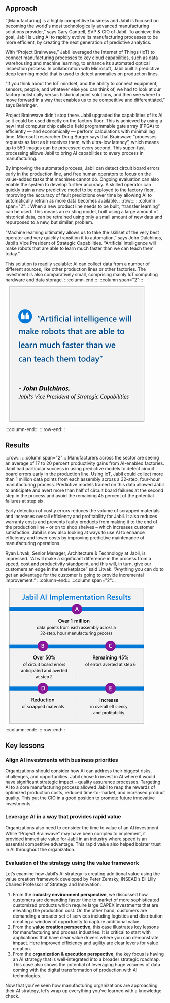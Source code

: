 ## Approach

“[Manufacturing] is a highly competitive business and Jabil is focused on becoming the world's most technologically advanced manufacturing solutions provider,” says Gary Cantrell, SVP & CIO of Jabil. To achieve this goal, Jabil is using AI to rapidly evolve its manufacturing processes to be more efficient, by creating the next generation of predictive analytics.

With “Project Brainwave,” Jabil leveraged the Internet of Things (IoT) to connect manufacturing processes to key cloud capabilities, such as data warehousing and machine learning, to enhance its automated optical inspection process. In collaboration with Microsoft, Jabil built a predictive deep learning model that is used to detect anomalies on production lines.

“If you think about the IoT mindset, and the ability to connect equipment, sensors, people, and whatever else you can think of, we had to look at our factory holistically versus historical point solutions, and then see where to move forward in a way that enables us to be competitive and differentiated,” says Behringer.

Project Brainwave didn’t stop there. Jabil upgraded the capabilities of its AI so it could be used directly on the factory floor. This is achieved by using a new Intel computer chip called a field programmable gate array (FPGA) to efficiently — and economically — perform calculations with minimal lag time. Microsoft researcher Doug Burger says that Brainwave “processes requests as fast as it receives them, with ultra-low latency”, which means up to 550 images can be processed every second. This super-fast processing allows Jabil to bring AI capabilities to every process in manufacturing.

By improving the automated process, Jabil can detect circuit board errors early in the production line, and free human operators to focus on the value-added tasks that machines cannot do. Ongoing evaluation can also enable the system to develop further accuracy. A skilled operator can quickly train a new predictive model to be deployed to the factory floor, improving the accuracy of fault predictions over time by allowing AI to automatically retrain as more data becomes available.
:::row:::
:::column span="2":::
When a new product line needs to be built, “transfer learning” can be used. This means an existing model, built using a large amount of historical data, can be retrained using only a small amount of new data and repurposed to a new, but similar, problem.

“Machine learning ultimately allows us to take the skillset of the very best operator and very quickly transition it to automation,” says John Dulchinos, Jabil’s Vice President of Strategic Capabilities. “Artificial intelligence will make robots that are able to learn much faster than we can teach them today.”

This solution is readily scalable: AI can collect data from a number of different sources, like other production lines or other factories. The investment is also comparatively small, comprising mainly IoT computing hardware and data storage.
:::column-end:::
:::column span="2":::
![“Artificial intelligence will make robots that are able to learn much faster than we can teach them today” - John Dulchinos, Jabil’s Vice President of Strategic Capabilities](../media/1.5.4.B.Jabil-case-study-resolution.jpg)
:::column-end:::
:::row-end:::

## Results

:::row:::
:::column span="2":::
Manufacturers across the sector are seeing an average of 17 to 20 percent productivity gains from AI-enabled factories. Jabil had particular success in using predictive models to detect circuit board errors early in the production line. Using IoT, Jabil could collect more than 1 million data points from each assembly across a 32-step, four-hour manufacturing process. Predictive models trained on this data allowed Jabil to anticipate and avert more than half of circuit board failures at the second step in the process and avoid the remaining 45 percent of the potential failures at step six.

Early detection of costly errors reduces the volume of scrapped materials and increases overall efficiency and profitability for Jabil. It also reduces warranty costs and prevents faulty products from making it to the end of the production line – or on to shop shelves – which increases customer satisfaction. Jabil is now also looking at ways to use AI to enhance efficiency and lower costs by improving predictive maintenance of manufacturing operations.

Ryan Litvak, Senior Manager, Architecture & Technology at Jabil, is impressed. “AI will make a significant difference in the process from a speed, cost and productivity standpoint, and this will, in turn, give our customers an edge in the marketplace” said Litvak. “Anything you can do to get an advantage for the customer is going to provide incremental improvement.”
:::column-end:::
:::column span="2":::
![Jabil AI Implementation Results: A. Over 1 million data points from each assembly across a 32-step, four-hour manufacturing process, B. Over 50% of circuit board errors anticipated and averted at step 2, C. Remaining 45% of errors averted at step 6, D. Reduction of scrapped materials, E. Increase in overall efficiency and profitability](../media/1.5.4.A.Jabil-case-study-resolution.jpg)
:::column-end:::
:::row-end:::

## Key lessons

### Align AI investments with business priorities

Organizations should consider how AI can address their biggest risks, challenges, and opportunities. Jabil chose to invest in AI where it would have significant strategic impact – quality assurance processes. Targeting AI to a core manufacturing process allowed Jabil to reap the rewards of optimized production costs, reduced time-to-market, and increased product quality. This put the CIO in a good position to promote future innovative investments.

### Leverage AI in a way that provides rapid value

Organizations also need to consider the time to value of an AI investment. While “Project Brainwave” may have been complex to implement, it provided immediate value for Jabil in an industry where speed is an essential competitive advantage. This rapid value also helped bolster trust in AI throughout the organization.

### Evaluation of the strategy using the value framework

Let’s examine how Jabil’s AI strategy is creating additional value using the value creation framework developed by Peter Zemsky, INSEAD’s Eli Lilly Chaired Professor of Strategy and Innovation:

1. From the **industry environment perspective**, we discussed how customers are demanding faster time to market of more sophisticated customized products which require large CAPEX investments that are elevating the production cost. On the other hand, customers are demanding a broader set of services including logistics and distribution creating a window of opportunity to capture additional value.
2. From the **value creation perspective**, this case illustrates key lessons for manufacturing and process industries. It is critical to start with applications that have clear value drivers where you can demonstrate impact. Here improved efficiency and agility are clear levers for value creation.
3. From the **organization & execution perspective**, the key focus is having an AI strategy that is well-integrated into a broader strategic roadmap. This case also shows the potential of leveraging huge volumes of data coming with the digital transformation of production with AI technologies.

Now that you’ve seen how manufacturing organizations are approaching their AI strategy, let’s wrap up everything you’ve learned with a knowledge check.